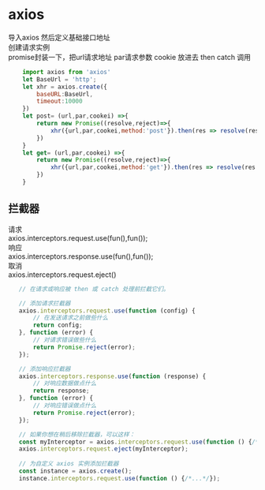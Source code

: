 # axios
导入axios 然后定义基础接口地址 </br>
创建请求实例</br>
promise封装一下，把url请求地址 par请求参数 cookie 放进去 then catch 调用 </br>
``` js
    import axios from 'axios'
    let BaseUrl = 'http';
    let xhr = axios.create({
        baseURL:BaseUrl,
        timeout:10000
    })
    let post= (url,par,cookei) =>{
        return new Promise((resolve,reject)=>{
            xhr({url,par,cookei,method:'post'}).then(res => resolve(res.data)).catch(err => reject(err))
        })
    }
    let get= (url,par,cookei) =>{
        return new Promise((resolve,reject)=>{
            xhr({url,par,cookei,method:'get'}).then(res => resolve(res.data)).catch(err => reject(err))
        })
    }
```

 ## 拦截器
请求</br>
axios.interceptors.request.use(fun(),fun());</br>
响应</br>
axios.interceptors.response.use(fun(),fun());</br>
取消</br>
axios.interceptors.request.eject()</br>
 ``` js
    // 在请求或响应被 then 或 catch 处理前拦截它们。

    // 添加请求拦截器
    axios.interceptors.request.use(function (config) {
        // 在发送请求之前做些什么
        return config;
    }, function (error) {
        // 对请求错误做些什么
        return Promise.reject(error);
    });

    // 添加响应拦截器
    axios.interceptors.response.use(function (response) {
        // 对响应数据做点什么
        return response;
    }, function (error) {
        // 对响应错误做点什么
        return Promise.reject(error);
    });

    // 如果你想在稍后移除拦截器，可以这样：
    const myInterceptor = axios.interceptors.request.use(function () {/*...*/});
    axios.interceptors.request.eject(myInterceptor);
    
    // 为自定义 axios 实例添加拦截器
    const instance = axios.create();
    instance.interceptors.request.use(function () {/*...*/});

 ```























